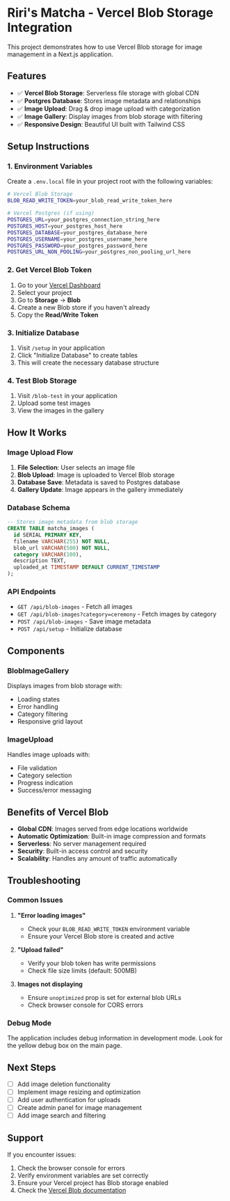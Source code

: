 # Riri's Matcha - Vercel Blob Storage Integration

This project demonstrates how to use Vercel Blob storage for image management in a Next.js application.

## Features

- ✅ **Vercel Blob Storage**: Serverless file storage with global CDN
- ✅ **Postgres Database**: Stores image metadata and relationships
- ✅ **Image Upload**: Drag & drop image upload with categorization
- ✅ **Image Gallery**: Display images from blob storage with filtering
- ✅ **Responsive Design**: Beautiful UI built with Tailwind CSS

## Setup Instructions

### 1. Environment Variables

Create a `.env.local` file in your project root with the following variables:

```bash
# Vercel Blob Storage
BLOB_READ_WRITE_TOKEN=your_blob_read_write_token_here

# Vercel Postgres (if using)
POSTGRES_URL=your_postgres_connection_string_here
POSTGRES_HOST=your_postgres_host_here
POSTGRES_DATABASE=your_postgres_database_here
POSTGRES_USERNAME=your_postgres_username_here
POSTGRES_PASSWORD=your_postgres_password_here
POSTGRES_URL_NON_POOLING=your_postgres_non_pooling_url_here
```

### 2. Get Vercel Blob Token

1. Go to your [Vercel Dashboard](https://vercel.com/dashboard)
2. Select your project
3. Go to **Storage** → **Blob**
4. Create a new Blob store if you haven't already
5. Copy the **Read/Write Token**

### 3. Initialize Database

1. Visit `/setup` in your application
2. Click "Initialize Database" to create tables
3. This will create the necessary database structure

### 4. Test Blob Storage

1. Visit `/blob-test` in your application
2. Upload some test images
3. View the images in the gallery

## How It Works

### Image Upload Flow

1. **File Selection**: User selects an image file
2. **Blob Upload**: Image is uploaded to Vercel Blob storage
3. **Database Save**: Metadata is saved to Postgres database
4. **Gallery Update**: Image appears in the gallery immediately

### Database Schema

```sql
-- Stores image metadata from blob storage
CREATE TABLE matcha_images (
  id SERIAL PRIMARY KEY,
  filename VARCHAR(255) NOT NULL,
  blob_url VARCHAR(500) NOT NULL,
  category VARCHAR(100),
  description TEXT,
  uploaded_at TIMESTAMP DEFAULT CURRENT_TIMESTAMP
);
```

### API Endpoints

- `GET /api/blob-images` - Fetch all images
- `GET /api/blob-images?category=ceremony` - Fetch images by category
- `POST /api/blob-images` - Save image metadata
- `POST /api/setup` - Initialize database

## Components

### BlobImageGallery

Displays images from blob storage with:
- Loading states
- Error handling
- Category filtering
- Responsive grid layout

### ImageUpload

Handles image uploads with:
- File validation
- Category selection
- Progress indication
- Success/error messaging

## Benefits of Vercel Blob

- **Global CDN**: Images served from edge locations worldwide
- **Automatic Optimization**: Built-in image compression and formats
- **Serverless**: No server management required
- **Security**: Built-in access control and security
- **Scalability**: Handles any amount of traffic automatically

## Troubleshooting

### Common Issues

1. **"Error loading images"**
   - Check your `BLOB_READ_WRITE_TOKEN` environment variable
   - Ensure your Vercel Blob store is created and active

2. **"Upload failed"**
   - Verify your blob token has write permissions
   - Check file size limits (default: 500MB)

3. **Images not displaying**
   - Ensure `unoptimized` prop is set for external blob URLs
   - Check browser console for CORS errors

### Debug Mode

The application includes debug information in development mode. Look for the yellow debug box on the main page.

## Next Steps

- [ ] Add image deletion functionality
- [ ] Implement image resizing and optimization
- [ ] Add user authentication for uploads
- [ ] Create admin panel for image management
- [ ] Add image search and filtering

## Support

If you encounter issues:
1. Check the browser console for errors
2. Verify environment variables are set correctly
3. Ensure your Vercel project has Blob storage enabled
4. Check the [Vercel Blob documentation](https://vercel.com/docs/storage/vercel-blob)
